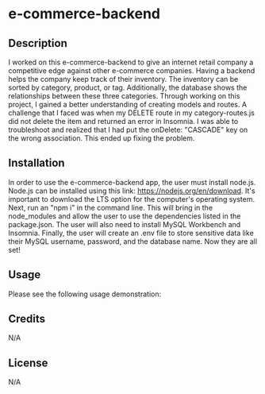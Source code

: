 # e-commerce-backend

## Description

I worked on this e-commerce-backend to give an internet retail company a competitive edge against other e-commerce companies. Having a backend helps the company keep track of their inventory. The inventory can be sorted by category, product, or tag. Additionally, the database shows the relationships between these three categories. Through working on this project, I gained a better understanding of creating models and routes. A challenge that I faced was when my DELETE route in my category-routes.js did not delete the item and returned an error in Insomnia. I was able to troubleshoot and realized that I had put the onDelete: "CASCADE" key on the wrong association. This ended up fixing the problem.

## Installation

In order to use the e-commerce-backend app, the user must install node.js. Node.js can be installed using this link: https://nodejs.org/en/download. It's important to download the LTS option for the computer's operating system. Next, run an "npm i" in the command line. This will bring in the node_modules and allow the user to use the dependencies listed in the package.json. The user will also need to install MySQL Workbench and Insomnia. Finally, the user will create an .env file to store sensitive data like their MySQL username, password, and the database name. Now they are all set!

## Usage

Please see the following usage demonstration:

## Credits

N/A

## License

N/A

